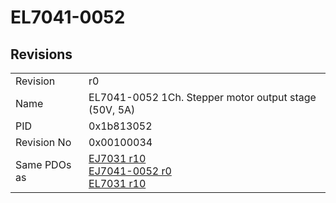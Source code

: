 # EL7041-0052

## Revisions
<table>
<tr>
<td>Revision</td>
<td>r0</td>
</tr>
<tr>
<td>Name</td>
<td>EL7041-0052 1Ch. Stepper motor output stage (50V, 5A)</td>
</tr>
<tr>
<td>PID</td>
<td>0x1b813052</td>
</tr>
<tr>
<td>Revision No</td>
<td>0x00100034</td>
</tr>
<tr>
<td>Same PDOs as</td>
<td><a href="EJ7031.md">EJ7031 r10</a><br/><a href="EJ7041-0052.md">EJ7041-0052 r0</a><br/><a href="EL7031.md">EL7031 r10</a></td>
</tr>
</table>
